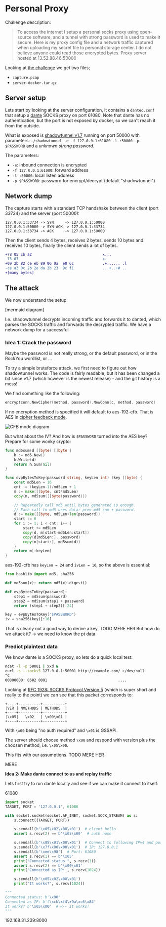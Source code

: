 # Personal Proxy

Challenge description:

> To access the internet I setup a personal socks proxy using open-source software, and a tunnel with strong password is used to make it secure.
> Here is my proxy config file and a network traffic captured when uploading my secret file to personal storage center. I do not believe anyone could read those encrypted bytes.
> Proxy server hosted at 13.52.88.46:50000

Looking at [the challenge](./challenge.zip) we get two files;

 * `capture.pcap`
 * `server-docker.tar.gz`

## Server setup

Lets start by looking at the server configuration, it contains a `danted.conf` that setup a [dante](https://www.inet.no/dante/) SOCKS proxy on port 61080.
Note that dante has no authentication, but the port is not exposed by docker, so we can't reach it from the outside.

What is exposed is [shadowtunnel v1.7](https://github.com/snail007/shadowtunnel/releases/download/v1.7) running on port 50000 with parameters:
`./shadowtunnel -e -f 127.0.0.1:61080 -l :50000 -p $PASSWORD` and a *unknown strong password*.

The parameters:
 * `-e`: inbound connection is encrypted
 * `-f 127.0.0.1:61080`: forward address
 * `-l :50000`: local listen address
 * `-p $PASSWORD`: password for encrypt/decrypt (default "shadowtunnel")

## Network dump

The capture starts with a standard TCP handshake between the client (port 33734) and the server (port 50000):

```
127.0.0.1:33734 -> SYN     -> 127.0.0.1:50000
127.0.0.1:50000 -> SYN-ACK -> 127.0.0.1:33734
127.0.0.1:33734 -> ACK     -> 127.0.0.1:50000
```

Then the client sends 4 bytes, receives 2 bytes, sends 10 bytes and receives 10 bytes, finally the client sends a lot of bytes.

```diff
+78 05 cb a2                                x...
-78 07                                      x.
+09 2b 82 ce eb 89 06 0a  e0 6c             .+...... .l
-ce a3 0c 2b 2e da 2b 23  9c f1             ...+..+# ..
+[many bytes]
```

## The attack

We now understand the setup:

[mermaid diagram]

I.e. shadowtunnel decrypts incoming traffic and forwards it to danted, which parses the SOCKS traffic and forwards the decrypted traffic.
We have a network dump for a successful 

### Idea 1: Crack the password

Maybe the password is not really strong, or the default password, or in the RockYou wordlist, or ...

To try a simple bruteforce attack, we first need to figure out how shadowtunnel works.
The code is fairly readable, but it has been changed a bit since v1.7 (which however is the newest release) - and the git history is a mess!

We find something like the following:

```go
encryptconn.NewCipher(method, password).NewConn(c, method, password)
```

If no encryption method is specified it will default to aes-192-cfb. That is AES in [cipher feedback mode](https://en.wikipedia.org/wiki/Block_cipher_mode_of_operation#CFB).

![CFB mode diagram](https://upload.wikimedia.org/wikipedia/commons/9/9d/CFB_encryption.svg)

But what about the IV? And how is `$PASSWORD` turned into the AES key?
Prepare for some wonky crypto:

```go
func md5sum(d []byte) []byte {
	h := md5.New()
	h.Write(d)
	return h.Sum(nil)
}

func evpBytesToKey(password string, keyLen int) (key []byte) {
	const md5Len = 16
	cnt := (keyLen-1)/md5Len + 1
	m := make([]byte, cnt*md5Len)
	copy(m, md5sum([]byte(password)))

	// Repeatedly call md5 until bytes generated is enough.
	// Each call to md5 uses data: prev md5 sum + password.
	d := make([]byte, md5Len+len(password))
	start := 0
	for i := 1; i < cnt; i++ {
		start += md5Len
		copy(d, m[start-md5Len:start])
		copy(d[md5Len:], password)
		copy(m[start:], md5sum(d))
	}
	return m[:keyLen]
}
```

aes-192-cfb has `keyLen = 24` and `ivLen = 16`, so the above is essential:

```python
from hashlib import md5, sha256

def md5sum(x): return md5(x).digest()

def evpBytesToKey(password):
    step1 = md5sum(password)
    step2 = md5sum(step1 + password)
    return (step1 + step2)[:24]

key = evpBytesToKey("$PASSWORD")
iv = sha256(key)[:16]
```

That is clearly not a good way to derive a key, TODO MERE HER
But how do we attack it? -> we need to know the pt data

### Predict plaintext data

We know dante is a SOCKS proxy, so lets do a quick local test:

```bash
ncat -l -p 50001 | xxd &
curl -s --socks5 127.0.0.1:50001 http://example.com/ >/dev/null
^C
00000000: 0502 0001                                ....
```

Looking at [RFC 1928: SOCKS Protocol Version 5](https://tools.ietf.org/html/rfc1928) (which is super short and really to the point) we can see that this packet corresponds to:

```
+----+----------+----------+
|VER | NMETHODS | METHODS  |
+----+----------+----------+
|\x05|   \x02   | \x00\x01 |
+----+----------+----------+
```

With `\x00` being "no auth required" and `\x01` is GSSAPI.

The server should choose method `\x00` and respond with version plus the choosen method, i.e. `\x05\x00`.

This fits with our assumptions. TODO MERE HER

MERE


**Idea 2: Make dante connect to us and replay traffic**

Lets first try to run dante locally and see if we can make it connect to itself:

61080

```python
import socket
TARGET, PORT = '127.0.0.1', 61080

with socket.socket(socket.AF_INET, socket.SOCK_STREAM) as s:
    s.connect((TARGET, PORT))

    s.sendall(b'\x05\x02\x00\x01')  # client hello
    assert s.recv(2) == b'\x05\x00'  # auth none

    s.sendall(b'\x05\x01\x00\x01')  # Connect to following IPv4 and port:
    s.sendall(b'\x7f\x00\x00\x01')  # IP: 127.0.0.1
    s.sendall(b'\xee\x98')  # Port: 61080
    assert s.recv(1) == b'\x05'
    print("Connected status:", s.recv(1))
    assert s.recv(2) == b'\x00\x01'
    print('Connected as IP:', s.recv(1024))

    s.sendall(b'\x05\x02\x00\x01')
    print('It works?', s.recv(1024))

"""
Connected status: b'\x00'
Connected as IP: b't\xcb\xf4\x9a\xc6\x84'
It works? b'\x05\x00'  # <-- it works!
"""
```



192.168.31.239:8000
